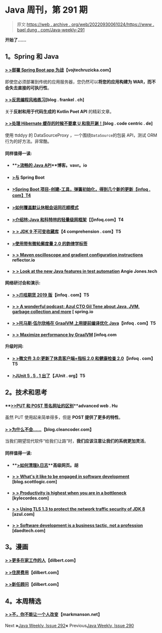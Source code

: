 # Java 周刊，第 291 期

> 原文:[https://web . archive . org/web/20220930061024/https://www . bael dung . com/Java-weekly-291](https://web.archive.org/web/20220930061024/https://www.baeldung.com/java-weekly-291)

**开始了……**

## **1。Spring 和 Java**

#### **[> >部署 Spring Boot app 为战](https://web.archive.org/web/20220627184727/https://www.vojtechruzicka.com/spring-boot-war/)**【vojtechruzicka.com】

即使您必须部署到传统的应用服务器，您仍然可以**将您的应用构建为 WAR，而不会失去直接的可执行性**。

#### **[> >反思编程风格练习](https://web.archive.org/web/20220627184727/https://blog.frankel.ch/exercises-programming-style/11/)**[blog . frankel . ch]

关于**反射和用于代码生成的 Kotlin Poet API** 的精彩文章。

#### **[> >处理 Hibernate 缓存的时候不要拿 U 和我开涮！](https://web.archive.org/web/20220627184727/https://blog.codecentric.de/en/2019/07/hibernate-caching/)**[blog . code centric . de]

使用 ttddyy 的 DataSourceProxy ，一个围绕`DataSource`的包装 API，测试 ORM 行为的好方法。非常酷。

#### **同样值得一读:**

*   #### **[>流畅的 Java API](https://web.archive.org/web/20220627184727/http://blog.vavr.io/fluent-java-apis/)**博客。vavr。io

*   #### **[>与](https://web.archive.org/web/20220627184727/https://blog.scottlogic.com/2019/07/15/Getting-to-grips-with-Spring.html) Spring Boot**

*   #### [**>Spring Boot 项目-创建-工具，弹簧初始化，得到几个新的更新**【infoq . com】T4](https://web.archive.org/web/20220627184727/https://www.infoq.com/news/2019/07/spring-initializr-tool-updated/?utm_campaign=infoq_content&utm_source=infoq&utm_medium=feed&utm_term=Java)

*   #### **[>如何覆盖默认休眠会话同花顺模式](https://web.archive.org/web/20220627184727/https://vladmihalcea.com/override-hibernate-default-session-flushmode/)**

*   #### **[>介绍林:Java 和科特林的轻量级网框架](https://web.archive.org/web/20220627184727/https://www.infoq.com/news/2019/07/javalin/?utm_campaign=infoq_content&utm_source=infoq&utm_medium=feed&utm_term=Java)【【infoq.com】T4**

*   #### **[> > JDK 9 不可变收藏库](https://web.archive.org/web/20220627184727/https://4comprehension.com/the-curious-case-of-jdk9-immutable-collections/)**【4 comprehension . com】T5

*   #### [**>使用带有微轮廓度量 2.0 的韵律学标签**](https://web.archive.org/web/20220627184727/https://blog.sebastian-daschner.com/entries/metrics-tags-microprofile)

*   #### **[> > Maven oscilloscope and gradient configuration instructions](https://web.archive.org/web/20220627184727/https://reflectoring.io/maven-scopes-gradle-configurations/)** reflector.io

*   #### **[> > Look at the new Java features in test automation](https://web.archive.org/web/20220627184727/http://angiejones.tech/new-java-features-test-automation/)** Angie Jones.tech

#### **网络研讨会和演示:**

*   #### **[> >爪哇期货 2019 版](https://web.archive.org/web/20220627184727/https://www.infoq.com/presentations/java-futures-2019/?utm_campaign=infoq_content&utm_source=infoq&utm_medium=feed&utm_term=Java)**【infoq . com】T5

*   #### [**> > A wonderful podcast: Azul CTO Gil Tene about Java, JVM, garbage collection and more**](https://web.archive.org/web/20220627184727/https://spring.io/blog/2019/07/19/a-bootiful-podcast-azul-cto-gil-tene-on-java-jvms-garbage-collection-and-a-ton-more) [ spring.io

*   #### **[> >托马斯·伍尔欣格在 GraalVM 上用提前编译优化 Java](https://web.archive.org/web/20220627184727/https://www.infoq.com/podcasts/graalvm-optimizing-java/?utm_campaign=infoq_content&utm_source=infoq&utm_medium=feed&utm_term=Java)**【infoq . com】T5

*   #### [**> > Maximize performance by GraalVM**](https://web.archive.org/web/20220627184727/https://www.infoq.com/presentations/graalvm-performance/?utm_campaign=infoq_content&utm_source=infoq&utm_medium=feed&utm_term=Java) [infoq.com

#### **升级时间:**

*   #### [**> >微文件 3.0:更新了休息客户端+指标 2.0 和健康检查 2.0**](https://web.archive.org/web/20220627184727/https://www.infoq.com/news/2019/07/microprofile-3/?utm_campaign=infoq_content&utm_source=infoq&utm_medium=feed&utm_term=Java)【infoq . com】T5

*   #### [**>JUnit 5 . 5 . 1 出了**](https://web.archive.org/web/20220627184727/https://junit.org/junit5/docs/5.5.1/release-notes/#release-notes-5.5.1)【JUnit . org】T5

## **2。技术和思考**

#### **[>>PUT 和 POST 签名网址的区别](https://web.archive.org/web/20220627184727/https://advancedweb.hu/2019/07/17/upload_signed_urls_differences/)**advanced web . Hu

虽然 PUT 使用起来简单得多，但是 **POST 提供了更多的特性**。

#### **[> >为什么不会……](https://web.archive.org/web/20220627184727/http://blog.cleancoder.com/uncle-bob/2019/07/22/WhyWontIt.html)**【blog.cleancoder.com】

当我们期望现代软件“给我们让路”时，**我们应该注意让我们的系统更加灵活**。

#### **同样值得一读:**

*   #### **[>如何清理λ日志](https://web.archive.org/web/20220627184727/https://advancedweb.hu/2019/07/23/cleanup_lambda_logs/)**高级网页。胡

*   #### **[> > What's it like to be engaged in software development](https://web.archive.org/web/20220627184727/https://blog.scottlogic.com/2019/07/19/what-its-like-working-in-software-development.html)** [blog.scottlogic.com]

*   #### **[> > Productivity is highest when you are in a bottleneck](https://web.archive.org/web/20220627184727/https://kylecordes.com/2019/productivity-when-scarce)** [kylecordes.com]

*   #### [**> > Using TLS 1.3 to protect the network traffic security of JDK 8**](https://web.archive.org/web/20220627184727/https://www.azul.com/keeping-network-traffic-safe-in-jdk-8-with-tls-1-3/) [azul.com]

*   #### **[> > Software development is a business tactic, not a profession](https://web.archive.org/web/20220627184727/https://daedtech.com/software-development-is-a-business-tactic-not-a-profession/)** [daedtech.com]

## **3。漫画**

#### **[> >更多在家工作的人](https://web.archive.org/web/20220627184727/https://dilbert.com/strip/2019-07-15)**【dilbert.com】

#### **[> >住房费用](https://web.archive.org/web/20220627184727/https://dilbert.com/strip/2019-07-18)**【dilbert.com】

#### **[> >新任顾问](https://web.archive.org/web/20220627184727/https://dilbert.com/strip/2019-07-23)**【dilbert.com】

## **4。本周精选**

#### **[> >不，你不能让一个人改变](https://web.archive.org/web/20220627184727/https://markmanson.net/no-you-cant-make-a-person-change)**【markmanson.net】

Next **»**[Java Weekly, Issue 292](/web/20220627184727/https://www.baeldung.com/java-weekly-292)**«** Previous[Java Weekly, Issue 290](/web/20220627184727/https://www.baeldung.com/java-weekly-290)